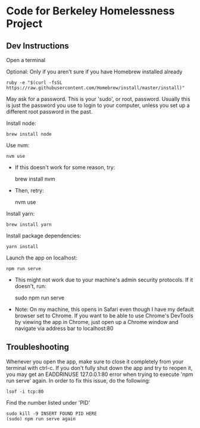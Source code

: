 # Code for Berkeley Homelessness Project

## Dev Instructions

Open a terminal

Optional: Only if you aren't sure if you have Homebrew installed already

	ruby -e "$(curl -fsSL https://raw.githubusercontent.com/Homebrew/install/master/install)"

May ask for a password. This is your 'sudo', or root, password. Usually this is just the password you use to login to your computer, unless you set up a different root password in the past.

Install node:
	
	brew install node

Use nvm:
	
	nvm use

* If this doesn't work for some reason, try:

	brew install nvm

* Then, retry:

	nvm use

Install yarn:

	brew install yarn

Install package dependencies:

	yarn install

Launch the app on localhost:

	npm run serve

* This might not work due to your machine's admin security protocols. If it doesn't, run:

	sudo npm run serve

* Note: On my machine, this opens in Safari even though I have my default browser set to Chrome. If you want to be able to use Chrome's DevTools by viewing the app in Chrome, just open up a Chrome window and navigate via address bar to localhost:80

## Troubleshooting

Whenever you open the app, make sure to close it completely from your terminal with ctrl-c. If you don't fully shut down the app and try to reopen it, you may get an EADDRINUSE 127.0.0.1:80 error when trying to execute 'npm run serve' again. In order to fix this issue, do the following:

	lsof -i tcp:80

Find the number listed under 'PID'

	sudo kill -9 INSERT FOUND PID HERE
	(sudo) npm run serve again
